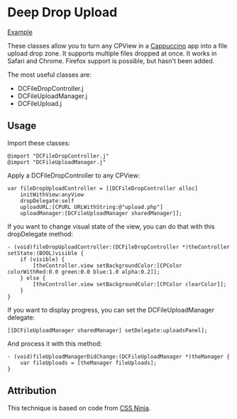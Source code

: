 Deep Drop Upload
==========

[Example](http://davidcann.com/deepDropUpload/index.html)

These classes allow you to turn any CPView in a [Cappuccino](http://github.com/280North/cappuccino) app into a file upload drop zone.  It supports multiple files dropped at once.  It works in Safari and Chrome.  Firefox support is possible, but hasn't been added.

The most useful classes are:

* DCFileDropController.j
* DCFileUploadManager.j
* DCFileUpload.j


## Usage

Import these classes:

	@import "DCFileDropController.j"
	@import "DCFileUploadManager.j"

Apply a DCFileDropController to any CPView:

	var fileDropUploadController = [[DCFileDropController alloc] 
		initWithView:anyView 
		dropDelegate:self 
		uploadURL:[CPURL URLWithString:@"upload.php"] 
		uploadManager:[DCFileUploadManager sharedManager]];

If you want to change visual state of the view, you can do that with this dropDelegate method:

	- (void)fileDropUploadController:(DCFileDropController *)theController setState:(BOOL)visible {
		if (visible) {
			[theController.view setBackgroundColor:[CPColor colorWithRed:0.0 green:0.0 blue:1.0 alpha:0.2]];
		} else {
			[theController.view setBackgroundColor:[CPColor clearColor]];
		}
	}

If you want to display progress, you can set the DCFileUploadManager delegate:

	[[DCFileUploadManager sharedManager] setDelegate:uploadsPanel];

And process it with this method:

	- (void)fileUploadManagerDidChange:(DCFileUploadManager *)theManager {
		var fileUploads = [theManager fileUploads];
	}


## Attribution

This technique is based on code from [CSS Ninja](http://www.thecssninja.com/javascript/gmail-upload).
